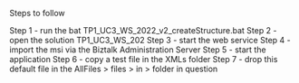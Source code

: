 Steps to follow 

Step 1 - run the bat TP1_UC3_WS_2022_v2_createStructure.bat
Step 2 - open the solution TP1_UC3_WS_202
Step 3 - start the web service
Step 4 - import the msi via the Biztalk Administration Server
Step 5 - start the application
Step 6 - copy a test file in the XMLs folder
Step 7 - drop this default file in the AllFiles > files > in > folder in question
